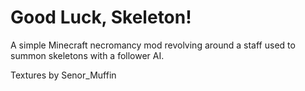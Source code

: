 # Good Luck, Skeleton!
A simple Minecraft necromancy mod revolving around a staff used to summon skeletons with a follower AI.

Textures by Senor_Muffin
